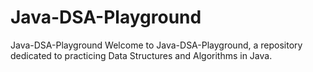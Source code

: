 # Java-DSA-Playground
Java-DSA-Playground Welcome to Java-DSA-Playground, a repository dedicated to practicing Data Structures and Algorithms in Java. 
